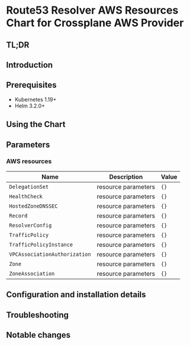 # Route53 Resolver AWS Resources Chart for Crossplane AWS Provider

## TL;DR

## Introduction

## Prerequisites

- Kubernetes 1.19+
- Helm 3.2.0+

## Using the Chart

## Parameters

### AWS resources

| Name                          | Description         | Value |
| ----------------------------- | ------------------- | ----- |
| `DelegationSet`               | resource parameters | `{}`  |
| `HealthCheck`                 | resource parameters | `{}`  |
| `HostedZoneDNSSEC`            | resource parameters | `{}`  |
| `Record`                      | resource parameters | `{}`  |
| `ResolverConfig`              | resource parameters | `{}`  |
| `TrafficPolicy`               | resource parameters | `{}`  |
| `TrafficPolicyInstance`       | resource parameters | `{}`  |
| `VPCAssociationAuthorization` | resource parameters | `{}`  |
| `Zone`                        | resource parameters | `{}`  |
| `ZoneAssociation`             | resource parameters | `{}`  |


## Configuration and installation details


## Troubleshooting


## Notable changes
